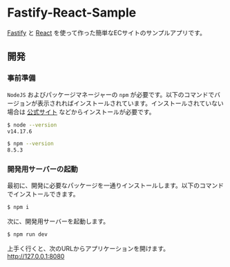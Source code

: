 # Fastify-React-Sample

[Fastify](https://www.fastify.io/) と [React](https://ja.reactjs.org/) を使って作った簡単なECサイトのサンプルアプリです。

## 開発

### 事前準備

`NodeJS` およびパッケージマネージャーの `npm` が必要です。以下のコマンドでバージョンが表示されればインストールされています。インストールされていない場合は [公式サイト](https://nodejs.org/ja/) などからインストールが必要です。

```bash
$ node --version
v14.17.6

$ npm --version
8.5.3
```

### 開発用サーバーの起動

最初に、開発に必要なパッケージを一通りインストールします。以下のコマンドでインストールできます。
```bash
$ npm i
```

次に、開発用サーバーを起動します。
```bash
$ npm run dev
```

上手く行くと、次のURLからアプリケーションを開けます。
http://127.0.0.1:8080
